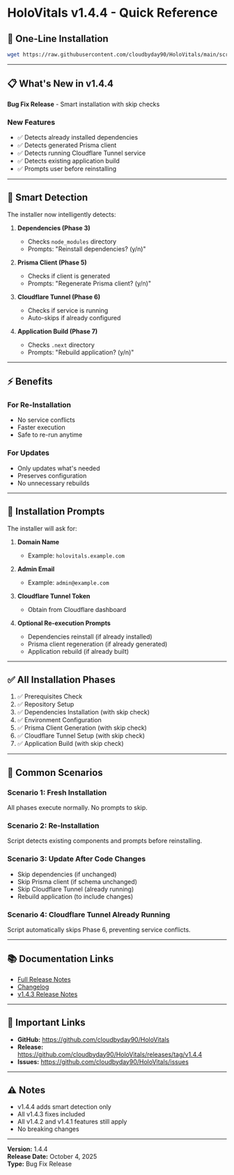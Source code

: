 # HoloVitals v1.4.4 - Quick Reference

## 🚀 One-Line Installation

```bash
wget https://raw.githubusercontent.com/cloudbyday90/HoloVitals/main/scripts/install-v1.4.4.sh && chmod +x install-v1.4.4.sh && ./install-v1.4.4.sh
```

---

## 📋 What's New in v1.4.4

**Bug Fix Release** - Smart installation with skip checks

### New Features
- ✅ Detects already installed dependencies
- ✅ Detects generated Prisma client
- ✅ Detects running Cloudflare Tunnel service
- ✅ Detects existing application build
- ✅ Prompts user before reinstalling

---

## 🎯 Smart Detection

The installer now intelligently detects:

1. **Dependencies (Phase 3)**
   - Checks `node_modules` directory
   - Prompts: "Reinstall dependencies? (y/n)"

2. **Prisma Client (Phase 5)**
   - Checks if client is generated
   - Prompts: "Regenerate Prisma client? (y/n)"

3. **Cloudflare Tunnel (Phase 6)**
   - Checks if service is running
   - Auto-skips if already configured

4. **Application Build (Phase 7)**
   - Checks `.next` directory
   - Prompts: "Rebuild application? (y/n)"

---

## ⚡ Benefits

### For Re-Installation
- No service conflicts
- Faster execution
- Safe to re-run anytime

### For Updates
- Only updates what's needed
- Preserves configuration
- No unnecessary rebuilds

---

## 📝 Installation Prompts

The installer will ask for:

1. **Domain Name**
   - Example: `holovitals.example.com`

2. **Admin Email**
   - Example: `admin@example.com`

3. **Cloudflare Tunnel Token**
   - Obtain from Cloudflare dashboard

4. **Optional Re-execution Prompts**
   - Dependencies reinstall (if already installed)
   - Prisma client regeneration (if already generated)
   - Application rebuild (if already built)

---

## ✅ All Installation Phases

1. ✅ Prerequisites Check
2. ✅ Repository Setup
3. ✅ Dependencies Installation (with skip check)
4. ✅ Environment Configuration
5. ✅ Prisma Client Generation (with skip check)
6. ✅ Cloudflare Tunnel Setup (with skip check)
7. ✅ Application Build (with skip check)

---

## 🔧 Common Scenarios

### Scenario 1: Fresh Installation
All phases execute normally. No prompts to skip.

### Scenario 2: Re-Installation
Script detects existing components and prompts before reinstalling.

### Scenario 3: Update After Code Changes
- Skip dependencies (if unchanged)
- Skip Prisma client (if schema unchanged)
- Skip Cloudflare Tunnel (already running)
- Rebuild application (to include changes)

### Scenario 4: Cloudflare Tunnel Already Running
Script automatically skips Phase 6, preventing service conflicts.

---

## 📚 Documentation Links

- [Full Release Notes](RELEASE_NOTES_V1.4.4.md)
- [Changelog](CHANGELOG_V1.4.4.md)
- [v1.4.3 Release Notes](RELEASE_NOTES_V1.4.3.md)

---

## 🔗 Important Links

- **GitHub:** https://github.com/cloudbyday90/HoloVitals
- **Release:** https://github.com/cloudbyday90/HoloVitals/releases/tag/v1.4.4
- **Issues:** https://github.com/cloudbyday90/HoloVitals/issues

---

## ⚠️ Notes

- v1.4.4 adds smart detection only
- All v1.4.3 fixes included
- All v1.4.2 and v1.4.1 features still apply
- No breaking changes

---

**Version:** 1.4.4  
**Release Date:** October 4, 2025  
**Type:** Bug Fix Release